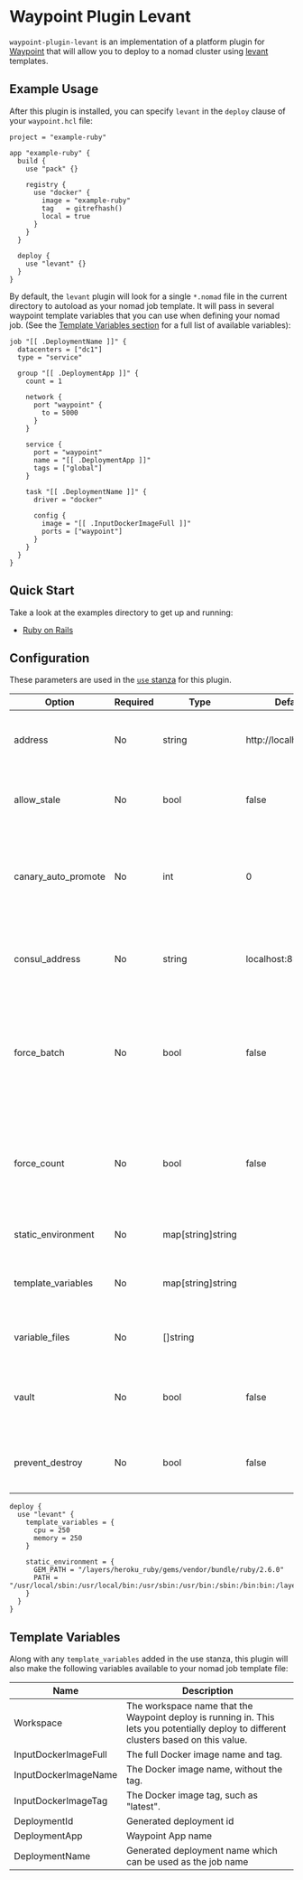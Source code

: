 # Waypoint Plugin Levant

`waypoint-plugin-levant` is an implementation of a platform plugin for
[Waypoint](https://github.com/hashicorp/waypoint) that will allow you to deploy
to a nomad cluster using [levant](https://github.com/hashicorp/levant)
templates.

## Example Usage

After this plugin is installed, you can specify `levant` in the `deploy` clause
of your `waypoint.hcl` file:

```hcl
project = "example-ruby"

app "example-ruby" {
  build {
    use "pack" {}

    registry {
      use "docker" {
        image = "example-ruby"
        tag   = gitrefhash()
        local = true
      }
    }
  }

  deploy {
    use "levant" {}
  }
}
```

By default, the `levant` plugin will look for a single `*.nomad` file in the current
directory to autoload as your nomad job template. It will pass in several
waypoint template variables that you can use when defining your nomad job. (See
the [Template Variables section](#template-variables) for a full list of
available variables):

```hcl
job "[[ .DeploymentName ]]" {
  datacenters = ["dc1"]
  type = "service"

  group "[[ .DeploymentApp ]]" {
    count = 1

    network {
      port "waypoint" {
        to = 5000
      }
    }

    service {
      port = "waypoint"
      name = "[[ .DeploymentApp ]]"
      tags = ["global"]
    }

    task "[[ .DeploymentName ]]" {
      driver = "docker"

      config {
        image = "[[ .InputDockerImageFull ]]"
        ports = ["waypoint"]
      }
    }
  }
}
```

## Quick Start

Take a look at the examples directory to get up and running:

- [Ruby on Rails](examples/ruby/README.md)

## Configuration

These parameters are used in the [`use`
stanza](https://www.waypointproject.io/docs/waypoint-hcl/use) for this plugin.

| Option               | Required   | Type                | Default                 | Description                                                                                                                        |
| -------------------- | ---------- | ------------------- | ----------------------- | ----------------------------------------------------------------------                                                             |
| address              | No         | string              | http://localhost:4646   | The HTTP API endpoint for Nomad where all calls will be made.                                                                      |
| allow_stale          | No         | bool                | false                   | Allow stale consistency mode for requests into nomad.                                                                              |
| canary_auto_promote  | No         | int                 | 0                       | The time period in seconds that Levant should wait for before attempting to promote a canary deployment.                           |
| consul_address       | No         | string              | localhost:8500          | The Consul host and port to use when making Consul KeyValue lookups.                                                               |
| force_batch          | No         | bool                | false                   | Forces a new instance of the periodic job. A new instance will be created even if it violates the job's prohibit_overlap settings. |
| force_count          | No         | bool                | false                   | Use the taskgroup count from the Nomad job file instead of the count that is obtained from the running job count.                  |
| static_environment   | No         | map[string]string   |                         | Environment variables to add to the job.                                                                                           |
| template_variables   | No         | map[string]string   |                         | Variables that are meant to configure the nomad job template file.                                                                 |
| variable_files       | No         | []string            |                         | The variable files to render the template with.                                                                                    |
| vault                | No         | bool                | false                   | This option makes Levant load VAULT_TOKEN from the current ENV.                                                                    |
| prevent_destroy      | No         | bool                | false                   | This option prevents Waypoint from destroying the nomad job.                                                                       |

```hcl
deploy {
  use "levant" {
    template_variables = {
      cpu = 250
      memory = 250
    }

    static_environment = {
      GEM_PATH = "/layers/heroku_ruby/gems/vendor/bundle/ruby/2.6.0"
      PATH = "/usr/local/sbin:/usr/local/bin:/usr/sbin:/usr/bin:/sbin:/bin:bin:/layers/heroku_ruby/gems/vendor/bundle/ruby/2.6.0/bin"
    }
  }
}
```

## Template Variables

Along with any `template_variables` added in the use stanza, this plugin will
also make the following variables available to your nomad job template file:

| Name                 | Description                                                                                                                            |
|----------------------|----------------------------------------------------------------------------------------------------------------------------------------|
| Workspace            | The workspace name that the Waypoint deploy is running in. This lets you potentially deploy to different clusters based on this value. |
| InputDockerImageFull | The full Docker image name and tag.                                                                                                    |
| InputDockerImageName | The Docker image name, without the tag.                                                                                                |
| InputDockerImageTag  | The Docker image tag, such as "latest".                                                                                                |
| DeploymentId         | Generated deployment id                                                                                                                |
| DeploymentApp        | Waypoint App name                                                                                                                      |
| DeploymentName       | Generated deployment name which can be used as the job name                                                                            |
